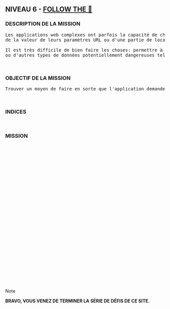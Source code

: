 ## NIVEAU 6 - [FOLLOW THE 🐇](https://xss-game.appspot.com/level6)

### DESCRIPTION DE LA MISSION

<pre>
Les applications web complexes ont parfois la capacité de charger dynamiquement des bibliothèques JavaScript en fonction
de la valeur de leurs paramètres URL ou d'une partie de location.hash.

Il est très difficile de bien faire les choses: permettre à l'utilisateur d'influencer l'URL lors du chargement de scripts
ou d'autres types de données potentiellement dangereuses telles que XMLHttpRequest conduit souvent à de graves vulnérabilités.
</pre>

<br>

### OBJECTIF DE LA MISSION

<pre>
Trouver un moyen de faire en sorte que l'application demande un fichier externe qui provoquera l'exécution d'une alert.
</pre>

<br>

### INDICES

<br>

### MISSION


<br><br><br><br><br><br><br><br><br><br><br><br><br><br><br><br><br><br><br><br><br><br><br><br>

<br>

> [!NOTE]
> **BRAVO, VOUS VENEZ DE TERMINER LA SÉRIE DE DÉFIS DE CE SITE.**